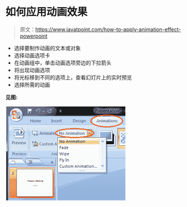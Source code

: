 # 如何应用动画效果

> 原文：<https://www.javatpoint.com/how-to-apply-animation-effect-powerpoint>

*   选择要制作动画的文本或对象
*   选择动画选项卡
*   在动画组中，单击动画选项旁边的下拉箭头
*   将出现动画选项
*   将光标移到不同的选项上，查看幻灯片上的实时预览
*   选择所需的动画

**见图:**

![MSpowerpoint How to apply animation effect 1](img/ac40801c16dacb11ee96aaeef06ef202.png)